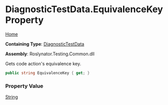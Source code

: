# DiagnosticTestData\.EquivalenceKey Property

[Home](../../../../README.md)

**Containing Type**: [DiagnosticTestData](../README.md)

**Assembly**: Roslynator\.Testing\.Common\.dll

  
Gets code action's equivalence key\.

```csharp
public string EquivalenceKey { get; }
```

### Property Value

[String](https://docs.microsoft.com/en-us/dotnet/api/system.string)

